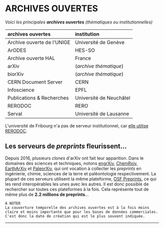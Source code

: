 # ARCHIVES OUVERTES

*Voici les principales **archives ouvertes** (thématiques ou institutionnelles)*   

| archives ouvertes | institution |
| :-- | :-- |
| Archive ouverte de l'UNIGE | Université de Genève |
| ArODES | HES-SO |
| Archive ouverte HAL | France |
| arXiv | (*archive thématique*) |
| biorXiv | (*archive thématique*) |
| CERN Document Server | CERN |
| Infoscience | EPFL |
| Publications & Recherches | Université de Neuchâtel |
| RERODOC | RERO |
| Serval | Université de Lausanne |

L'université de Fribourg n'a pas de serveur institutionnel, car [elle utilise RERODOC](http://www3.unifr.ch/research/fr/open-science/openaccess/oa-unifr/).


## Les serveurs de *preprints* fleurissent...

Depuis 2016, plusieurs *clones* d'arXiv ont fait leur apparition. Dans le domaines des sciences et techniques, notons [engrXiv](https://osf.io/preprints/engrxiv/), [ChemRxiv](http://www.chemrxiv.org/), [EarthArXiv](https://eartharxiv.org/) et [PaleorXiv](https://paleorxiv.org/), qui ont vocation à collecter les *preprints* en ingénierie, chimie, sciences de la terre et paléontologie respectivement. La plupart de ces serveurs utilisent la même plateforme, [OSF Preprints](https://osf.io/preprints/), ce qui les rend interopérables les unes avec les autres. Il est donc possible de rechercher sur toutes ces plateformes à la fois. Cela représente tout de même plus de **2.2 millions de preprints**...

```
À NOTER
La couverture temporelle des archives ouvertes est à la fois moins claire et moins importante que pour les bases de données commerciales. C'est donc la date de création qui est le plus souvent indiquée.
```

---
